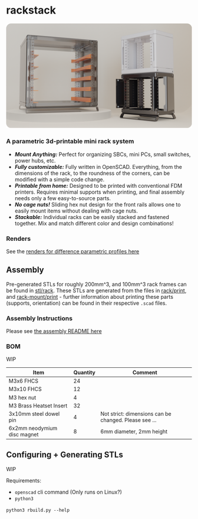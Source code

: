 # rackstack

![display](media/renders/rackDisplayRounded.png)

### A parametric 3d-printable mini rack system
- ***Mount Anything:*** Perfect for organizing SBCs, mini PCs, small switches, power hubs, etc.
- ***Fully customizable:*** Fully written in OpenSCAD. Everything, from the dimensions of the rack, to the roundness of the corners, can be modified with a simple code change.
- ***Printable from home:*** Designed to be printed with conventional FDM printers. Requires minimal supports when printing, and final assembly needs only a few easy-to-source parts. 
- ***No cage nuts!*** Sliding hex nut design for the front rails allows one to easily mount items without dealing with cage nuts.
- ***Stackable:*** Individual racks can be easily stacked and fastened together. Mix and match different color and design combinations!

### Renders
See the [renders for difference parametric profiles here](media/renders)

## Assembly

Pre-generated STLs for roughly 200mm^3, and 100mm^3 rack frames can be found in [stl/rack](stl/rack).
These STLs are generated from the files in [rack/print](rack/print), and [rack-mount/print](rack-mount/print) - further information about printing these parts 
(supports, orientation) can be found in their respective `.scad` files.

### Assembly Instructions
Please see [the assembly README here](./assembly)
### BOM

WIP

| Item                        | Quantity | Comment                                               |
|-----------------------------|----------|-------------------------------------------------------|
| M3x6 FHCS                   | 24       |                                                       |
| M3x10 FHCS                  | 12       |                                                       |
| M3 hex nut                  | 4        |                                                       |
| M3 Brass Heatset Insert     | 32       |                                                       |
| 3x10mm steel dowel pin      | 4        | Not strict: dimensions can be changed. Please see ... |
| 6x2mm neodymium disc magnet | 8        | 6mm diameter, 2mm height                              |


## Configuring + Generating STLs

WIP

Requirements:
  - `openscad` cli command (Only runs on Linux?)
  - `python3`

`python3 rbuild.py --help`
